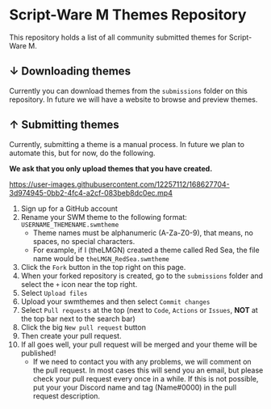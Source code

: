# Script-Ware M Themes Repository
This repository holds a list of all community submitted themes for Script-Ware M.

## ↓ Downloading themes

Currently you can download themes from the `submissions` folder on this repository. In future we will have a website to browse and preview themes.

## ↑ Submitting themes

Currently, submitting a theme is a manual process. In future we plan to automate this, but for now, do the following.

**We ask that you only upload themes that you have created.**


https://user-images.githubusercontent.com/12257112/168627704-3d974945-0bb2-4fc4-a2cf-083beb8dc0ec.mp4

1. Sign up for a GitHub account
2. Rename your SWM theme to the following format: `USERNAME_THEMENAME.swmtheme`
    - Theme names must be alphanumeric (A-Za-Z0-9), that means, no spaces, no special characters.
    - For example, if I (theLMGN) created a theme called Red Sea, the file name would be `theLMGN_RedSea.swmtheme`
4. Click the `Fork` button in the top right on this page.
5. When your forked repository is created, go to the `submissions` folder and select the `+` icon near the top right.
6. Select `Upload files`
7. Upload your swmthemes and then select `Commit changes`
8. Select `Pull requests` at the top (next to `Code`, `Actions` or `Issues`, **NOT** at the top bar next to the search bar)
9. Click the big `New pull request` button
10. Then create your pull request.
11. If all goes well, your pull request will be merged and your theme will be published!
     - If we need to contact you with any problems, we will comment on the pull request. In most cases this will send you an email, but please check your pull request every once in a while. If this is not possible, put your your Discord name and tag (Name#0000) in the pull request description.
